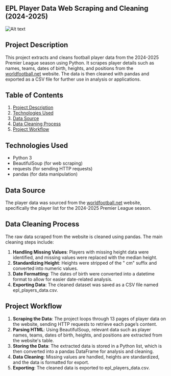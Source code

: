 ## EPL Player Data Web Scraping and Cleaning (2024-2025)

![Alt text](https://i.imgur.com/QK76lEe.png)

## Project Description
This project extracts and cleans football player data from the 2024-2025 Premier League season using Python. It scrapes player details such as names, teams, dates of birth, heights, and positions from the [worldfootball.net](https://www.worldfootball.net/) website. The data is then cleaned with pandas and exported as a CSV file for further use in analysis or applications.

## Table of Contents
1. [Project Description](#project-description)
2. [Technologies Used](#technologies-used)
3. [Data Source](#data-source)
4. [Data Cleaning Process](#data-cleaning-process)
5. [Project Workflow](#project-workflow)

## Technologies Used
- Python 3
- BeautifulSoup (for web scraping)
- requests (for sending HTTP requests)
- pandas (for data manipulation)

## Data Source
The player data was sourced from the [worldfootball.net](https://www.worldfootball.net/) website, specifically the player list for the 2024-2025 Premier League season.

## Data Cleaning Process
The raw data scraped from the website is cleaned using pandas. The main cleaning steps include:

1. **Handling Missing Values**: Players with missing height data were identified, and missing values were replaced with the median height.
2. **Standardizing Height**: Heights were stripped of the " cm" suffix and converted into numeric values.
3. **Date Formatting**: The dates of birth were converted into a datetime format to allow for easier date-related analysis.
4. **Exporting Data**: The cleaned dataset was saved as a CSV file named epl_players_data.csv.

## Project Workflow
1. **Scraping the Data**: The project loops through 13 pages of player data on the website, sending HTTP requests to retrieve each page’s content.
2. **Parsing HTML**: Using BeautifulSoup, relevant data such as player names, teams, dates of birth, heights, and positions are extracted from the website's table.
3. **Storing the Data**: The extracted data is stored in a Python list, which is then converted into a pandas DataFrame for analysis and cleaning.
4. **Data Cleaning**: Missing values are handled, heights are standardized, and the data is formatted for export.
5. **Exporting**: The cleaned data is exported to epl_players_data.csv.
   
